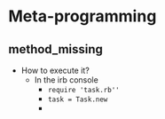 # Meta-programming

## method_missing

* How to execute it?
  * In the irb console
    * `require 'task.rb''`
    * `task = Task.new`
    * 
